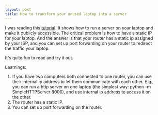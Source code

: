 ```yaml
---
layout: post
title: How to transform your unused laptop into a server
---
```

I was reading this [tutorial](https://blog.mindorks.com/how-to-convert-your-laptop-desktop-into-a-server-and-host-internet-accessible-website-on-it-part-1-545940164ab9).
It shows how to run a server on your laptop and make it publicly accessible.
The critical problem is how to have a static IP for your laptop. And the answer is that your router has a static ip assigned by your 
ISP, and you can set up port forwarding on your router to redirect the traffic your laptop. 

It's quite fun to read and try it out.

Learnings:

1. If you have two computers both connected to one router, you can use their internal ip address to let them
communicate with each other. E.g., you can run a http server on one laptop (the simplest way: python -m SimpleHTTPServer 8000),
and use internal ip address to access it on the other.
1. The router has a static IP.
1. You can set up port forwarding on the router.
